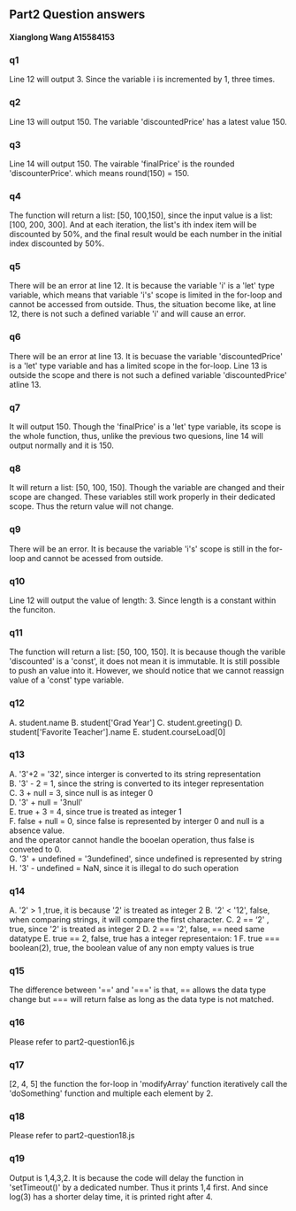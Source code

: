 ## Part2 Question answers ##
#### Xianglong Wang A15584153 ###

### q1 
Line 12 will output 3. Since the variable i is incremented by 1, three times.

### q2
Line 13 will output 150. The variable 'discountedPrice' has a latest value 150.

### q3 
Line 14 will output 150. The vairable 'finalPrice' is the rounded 'discounterPrice'.
which means round(150) = 150.

### q4
The function will return a list: [50, 100,150], since the input value is a list: [100, 200, 300]. 
And at each iteration, the list's ith index item will be discounted by 50%, and the final result
would be each number in the initial index discounted by 50%.

### q5
There will be an error at line 12. It is because the variable 'i' is a 'let' type variable, which means
that variable 'i's' scope is limited in the for-loop and cannot be accessed from outside. Thus, the situation become like, at line 12, there is not such a defined variable 'i' and will cause an error.

### q6
There will be an error at line 13. It is becuase the variable 'discountedPrice' is a 'let' type variable and has a limited scope in the for-loop. Line 13 is outside the scope and there is not such a defined variable 'discountedPrice' atline 13. 

### q7
It will output 150. Though the 'finalPrice' is a 'let' type variable, its scope is the whole function, thus, unlike the previous two quesions, line 14 will output normally and it is 150.

### q8 
It will return a list: [50, 100, 150]. Though the variable are changed and their scope are changed. These variables still work properly in their dedicated scope. Thus the return value will not change. 

### q9 
There will be an error. It is because the variable 'i's' scope is still in the for-loop and cannot be acessed from outside.

### q10  
Line 12 will output the value of length: 3. Since length is a constant within the funciton. 

### q11 
The function will return a list: [50, 100, 150]. It is because though the varible 'discounted' is a 'const', it does not mean it is immutable. It is still possible to push an value into it. However, we should notice that we cannot reassign value of a 'const' type variable.

### q12
A. student.name 
B. student['Grad Year']
C. student.greeting() 
D. student['Favorite Teacher'].name
E. student.courseLoad[0]

### q13
A. '3'+2 = '32', since interger is converted to its string representation   
B. '3' - 2 = 1, since the string is converted to its integer representation   
C. 3 + null = 3, since null is as integer 0   
D. '3' + null = '3null'    
E. true + 3 = 4, since true is treated as integer 1    
F. false + null = 0, since false is represented by interger 0 and null is a absence value.  
and the operator cannot handle the booelan operation, thus false is conveted to 0.    
G. '3' + undefined =  '3undefined', since undefined is represented by string   
H. '3' - undefined = NaN, since it is illegal to do such operation   

### q14
A. '2' > 1 ,true, it is because '2' is treated as integer 2
B. '2' < '12', false, when comparing strings, it will compare the first character.
C. 2 == ‘2' , true, since '2' is treated as integer 2
D. 2 === '2', false, == need same datatype
E. true == 2, false, true has a integer representaion: 1
F. true === boolean(2), true, the boolean value of any non empty values is true

### q15
The difference between '==' and '===' is that, == allows the data type change but === will return false as long as the data type is not matched.

### q16
Please refer to part2-question16.js

### q17  
[2, 4, 5] the function the for-loop in 'modifyArray' function iteratively call the 'doSomething' function and multiple each element by 2.

### q18  
Please refer to part2-question18.js

### q19
Output is 1,4,3,2. It is because the code will delay the function in 'setTimeout()' by a dedicated number. 
Thus it prints 1,4 first. And since log(3) has a shorter delay time, it is printed right after 4.
